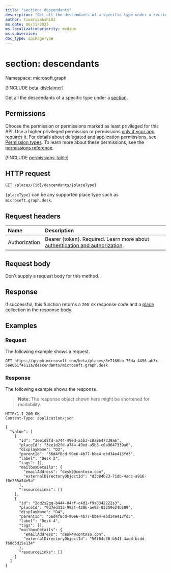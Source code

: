 ```yaml
---
title: "section: descendants"
description: "Get all the descendants of a specific type under a section."
author: tiwarisakshi02
ms.date: 06/11/2025
ms.localizationpriority: medium
ms.subservice:
doc_type: apiPageType
---
```


# section: descendants

Namespace: microsoft.graph

[!INCLUDE [beta-disclaimer](../../includes/beta-disclaimer.md)]

Get all the descendants of a specific type under a [section](../resources/section.md).

## Permissions

Choose the permission or permissions marked as least privileged for this API. Use a higher privileged permission or permissions [only if your app requires it](/graph/permissions-overview#best-practices-for-using-microsoft-graph-permissions). For details about delegated and application permissions, see [Permission types](/graph/permissions-overview#permission-types). To learn more about these permissions, see the [permissions reference](/graph/permissions-reference).

<!-- {
  "blockType": "permissions",
  "name": "section-descendants-permissions"
}
-->
[!INCLUDE [permissions-table](../includes/permissions/section-descendants-permissions.md)]

## HTTP request

<!-- {
  "blockType": "ignored"
}
-->
``` http
GET /places/{id}/descendants/{placeType}
```

`{placeType}` can be any supported place type such as `microsoft.graph.desk`.

## Request headers

|Name|Description|
|:---|:---|
|Authorization|Bearer {token}. Required. Learn more about [authentication and authorization](/graph/auth/auth-concepts).|

## Request body

Don't supply a request body for this method.

## Response

If successful, this function returns a `200 OK` response code and a [place](../resources/place.md) collection in the response body.

## Examples

### Request

The following example shows a request.
<!-- {
  "blockType": "request",
  "name": "sectionthis.descendants"
}
-->
``` http
GET https://graph.microsoft.com/beta/places/3e7160bb-75da-4456-ab3c-5ee061f4611a/descendants/microsoft.graph.desk
```


### Response

The following example shows the response.
>**Note:** The response object shown here might be shortened for readability.
<!-- {
  "blockType": "response",
  "truncated": true,
  "@odata.type": "Collection(microsoft.graph.place)"
}
-->
``` http
HTTP/1.1 200 OK
Content-Type: application/json

{
  "value": [
    {
      "id": "3ee1d2fd-a744-49ed-a5b3-c0a9647339a6",
      "placeId": "3ee1d2fd-a744-49ed-a5b3-c0a9647339a6",
      "displayName": "D2",
      "parentId": "56d4f8cd-90e6-4b77-bbe4-ebd34e413fd3",
      "label": "Desk 2",
      "tags": [],
      "mailboxDetails": {
        "emailAddress": "desk2@contoso.com",
        "externalDirectoryObjectId": "d3b84b23-71db-4adc-a916-f0e255a54e5a"
      },
      "resourceLinks": []
    }, 
    {
      "id": "2dd2s2gg-b444-84rf-c4d1-f9a8342222s3",
      "placeId": "9d7ed313-993f-430b-ae92-03259e24b509",
      "displayName": "D4",
      "parentId": "56d4f8cd-90e6-4b77-bbe4-ebd34e413fd3",
      "label": "Desk 4",
      "tags": [],
      "mailboxDetails": {
        "emailAddress": "desk4@contoso.com",
        "externalDirectoryObjectId": "56f84c36-b541-4add-bcdd-f68d5d15e134"
      },
      "resourceLinks": []
    }
  ]
}
```

